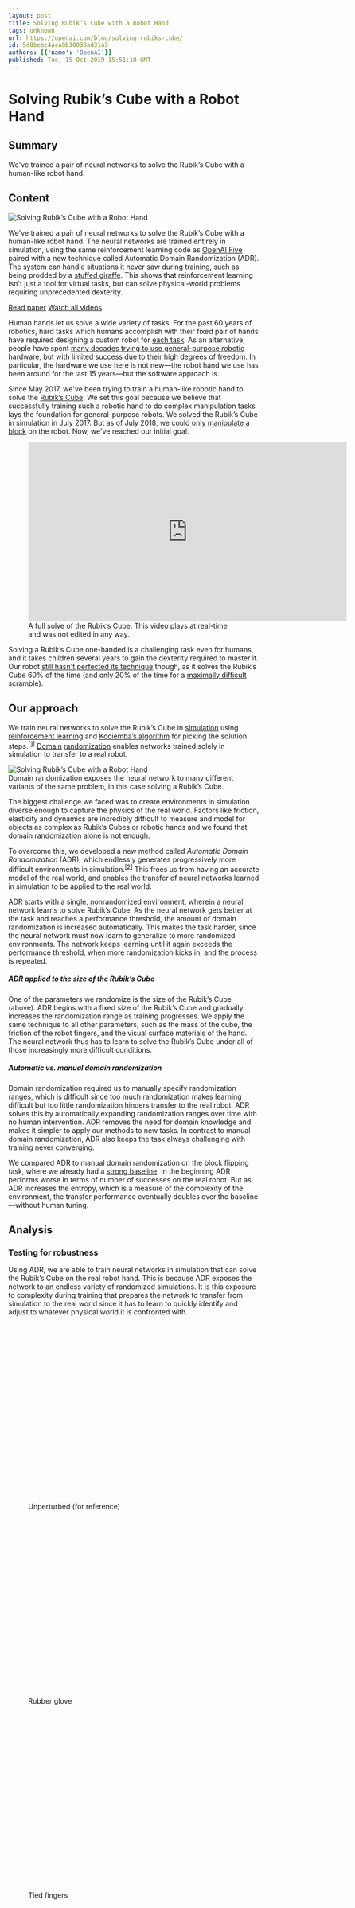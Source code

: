 ```yaml
---
layout: post
title: Solving Rubik’s Cube with a Robot Hand
tags: unknown
url: https://openai.com/blog/solving-rubiks-cube/
id: 5d8bebe4aca8b30038ad31a3
authors: [{'name': 'OpenAI'}]
published: Tue, 15 Oct 2019 15:51:18 GMT
---
```



# Solving Rubik’s Cube with a Robot Hand

## Summary

We've trained a pair of neural networks to solve the Rubik’s Cube with a human-like robot hand.

## Content


<!--kg-card-begin: markdown--><div class="post-excerpt medium-copy mb-1 color-fg-80">
<img alt="Solving Rubik’s Cube with a Robot Hand" src="images/twitter-og.jpg"/><p>We've trained a pair of neural networks to solve the Rubik’s Cube with a human-like robot hand. The neural networks are trained entirely in simulation, using the same reinforcement learning code as <a href="https://openai.com/blog/openai-five">OpenAI Five</a> paired with a new technique called Automatic Domain Randomization (ADR). The system can handle situations it never saw during training, such as being prodded by a <a href="#perturbations">stuffed giraffe</a>. This shows that reinforcement learning isn't just a tool for virtual tasks, but can solve physical-world problems requiring unprecedented dexterity.</p>
</div>
<section class="btns">
<a class="btn btn-padded icon-paper" href="https://arxiv.org/abs/1910.07113">Read paper</a>
<a class="btn btn-padded icon-play" href="https://www.youtube.com/playlist?list=PLOXw6I10VTv9HODt7TFEL72K3Q6C4itG6">Watch all videos</a>
</section>
<p>Human hands let us solve a wide variety of tasks. For the past 60 years of robotics, hard tasks which humans accomplish with their fixed pair of hands have required designing a custom robot for <a href="https://www.guinnessworldrecords.com/world-records/fastest-robot-to-solve-a-rubiks-cube">each task</a>. As an alternative, people have spent <a href="https://www.youtube.com/playlist?list=PLOXw6I10VTv8XX8Qnil18ilSaZvyQ4m2S">many decades trying to use general-purpose robotic hardware</a>, but with limited success due to their high degrees of freedom. In particular, the hardware we use here is not new—the robot hand we use has been around for the last 15 years—but the software approach is.</p>
<p>Since May 2017, we've been trying to train a human-like robotic hand to solve the <a href="https://en.wikipedia.org/wiki/Rubik%27s_Cube">Rubik’s Cube</a>. We set this goal because we believe that successfully training such a robotic hand to do complex manipulation tasks lays the foundation for general-purpose robots. We solved the Rubik’s Cube in simulation in July 2017. But as of July 2018, we could only <a href="https://openai.com/blog/learning-dexterity/">manipulate a block</a> on the robot. Now, we've reached our initial goal.</p>
<!-- uncut video embed -->
<figure class="mt-1 mb-1.5">
<iframe allow="autoplay; encrypted-media" allowfullscreen="" frameborder="0" height="360" src="https://www.youtube.com/embed/kVmp0uGtShk?rel=0&amp;color=white" width="640"></iframe>
<figcaption class="mt-0">A full solve of the Rubik’s Cube. This video plays at real-time and was not edited in any way.</figcaption>
</figure>
<p>Solving a Rubik’s Cube one-handed is a challenging task even for humans, and it takes children several years to gain the dexterity required to master it. Our robot <a href="#challenges">still hasn't perfected its technique</a> though, as it solves the Rubik’s Cube 60% of the time (and only 20% of the time for a <a href="http://cube20.org/qtm/">maximally difficult</a> scramble).</p>
<h2 id="ourapproach">Our approach</h2>
<p>We train neural networks to solve the Rubik’s Cube in <a href="http://mujoco.org/">simulation</a> using <a href="https://openai.com/blog/how-to-train-your-openai-five/">reinforcement learning</a> and <a href="https://en.wikipedia.org/wiki/Optimal_solutions_for_Rubik%27s_Cube#Kociemba's_algorithm">Kociemba’s algorithm</a> for picking the solution steps.<sup class="footnote-ref"><a href="#fn1" id="fnref1">[1]</a></sup> <a href="https://arxiv.org/abs/1703.06907">Domain</a> <a href="https://arxiv.org/abs/1710.06537">randomization</a> enables networks trained solely in simulation to transfer to a real robot.</p>
<img alt="Solving Rubik’s Cube with a Robot Hand" src="images/dr.jpg"/>
<div class="caption">Domain randomization exposes the neural network to many different variants of the same problem, in this case solving a Rubik’s Cube.</div>
<p>The biggest challenge we faced was to create environments in simulation diverse enough to capture the physics of the real world. Factors like friction, elasticity and dynamics are incredibly difficult to measure and model for objects as complex as Rubik’s Cubes or robotic hands and we found that domain randomization alone is not enough.</p>
<p>To overcome this, we developed a new method called <em>Automatic Domain Randomization</em> (ADR), which endlessly generates progressively more difficult environments in simulation.<sup class="footnote-ref"><a href="#fn2" id="fnref2">[2]</a></sup> This frees us from having an accurate model of the real world, and enables the transfer of neural networks learned in simulation to be applied to the real world.</p>
<p>ADR starts with a single, nonrandomized environment, wherein a neural network learns to solve Rubik’s Cube. As the neural network gets better at the task and reaches a performance threshold, the amount of domain randomization is increased automatically. This makes the task harder, since the neural network must now learn to generalize to more randomized environments. The network keeps learning until it again exceeds the performance threshold, when more randomization kicks in, and the process is repeated.</p>
<!-- ADR visualization -->
<div class="mt-1 mb-0.75">
<h5 id="adrappliedtothesizeoftherubikscube">ADR applied to the size of the Rubik’s Cube</h5>
<div id="chart-adr"></div>
</div>
<p>One of the parameters we randomize is the size of the Rubik’s Cube (above). ADR begins with a fixed size of the Rubik’s Cube and gradually increases the randomization range as training progresses. We apply the same technique to all other parameters, such as the mass of the cube, the friction of the robot fingers, and the visual surface materials of the hand. The neural network thus has to learn to solve the Rubik’s Cube under all of those increasingly more difficult conditions.</p>
<!-- ADR entropy scatterplot -->
<div class="mt-1 mb-0.75">
<h5 id="automaticvsmanualdomainrandomization">Automatic vs. manual domain randomization</h5>
<div id="chart-adr-entropy"></div>
</div>
<p>Domain randomization required us to manually specify randomization ranges, which is difficult since too much randomization makes learning difficult but too little randomization hinders transfer to the real robot. ADR solves this by automatically expanding randomization ranges over time with no human intervention. ADR removes the need for domain knowledge and makes it simpler to apply our methods to new tasks. In contrast to manual domain randomization, ADR also keeps the task always challenging with training never converging.</p>
<p>We compared ADR to manual domain randomization on the block flipping task, where we already had a <a href="https://openai.com/blog/learning-dexterity">strong baseline</a>. In the beginning ADR performs worse in terms of number of successes on the real robot. But as ADR increases the entropy, which is a measure of the  complexity of the environment, the transfer performance eventually doubles over the baseline—without human tuning.</p>
<h2 id="analysis">Analysis</h2>
<h3 id="testingforrobustness">Testing for robustness</h3>
<p>Using ADR, we are able to train neural networks in simulation that can solve the Rubik’s Cube on the real robot hand. This is because ADR exposes the network to an endless variety of randomized simulations. It is this exposure to complexity during training that prepares the network to transfer from simulation to the real world since it has to learn to quickly identify and adjust to whatever physical world it is confronted with.</p>
<!-- perturbations GIFs -->
<div class="wide mt-n1 pt-1.5 mb-1" id="perturbations">
<div class="row"><div class="col-12 col-xl-10 offset-xl-1">
<div class="row narrow-gutters">
<figure class="col-6 col-md-4">
<a class="no-style d-block position-relative" href="https://youtu.be/kVmp0uGtShk">
<div class="position-absolute w-100 h-100" style="top:0;left:0;z-index:1;cursor:pointer"></div>
<iframe allow="autoplay; fullscreen" allowfullscreen="" class="js-custom-lazy" data-id="perturbation-1" data-monitor="" data-src="https://player.vimeo.com/video/365132002?autopause=0&amp;autoplay=0&amp;background=1&amp;loop=1&amp;muted=1&amp;playsinline=1&amp;transparent=1" frameborder="0" height="360" style="cursor:pointer" width="640"></iframe>
</a>
<figcaption class="mt-0">Unperturbed (for reference)</figcaption>
</figure>
<figure class="col-6 col-md-4">
<a class="no-style d-block position-relative" href="https://youtu.be/QyJGXc9WeNo">
<div class="position-absolute w-100 h-100" style="top:0;left:0;z-index:1;cursor:pointer"></div>
<iframe allow="autoplay; fullscreen" allowfullscreen="" class="js-custom-lazy" data-id="perturbation-2" data-monitor="" data-src="https://player.vimeo.com/video/365130786?autopause=0&amp;autoplay=0&amp;background=1&amp;loop=1&amp;muted=1&amp;playsinline=1&amp;transparent=1" frameborder="0" height="360" style="cursor:pointer" width="640"></iframe>
</a>
<figcaption class="mt-0">Rubber glove</figcaption>
</figure>
<figure class="col-6 col-md-4">
<a class="no-style d-block position-relative" href="https://youtu.be/QyJGXc9WeNo?t=24">
<div class="position-absolute w-100 h-100" style="top:0;left:0;z-index:1;cursor:pointer"></div>
<iframe allow="autoplay; fullscreen" allowfullscreen="" class="js-custom-lazy" data-id="perturbation-3" data-monitor="" data-src="https://player.vimeo.com/video/365130801?autopause=0&amp;autoplay=0&amp;background=1&amp;loop=1&amp;muted=1&amp;playsinline=1&amp;transparent=1" frameborder="0" height="360" style="cursor:pointer" width="640"></iframe>
</a>
<figcaption class="mt-0">Tied fingers</figcaption>
</figure>
<figure class="col-6 col-md-4">
<a class="no-style d-block position-relative" href="https://youtu.be/QyJGXc9WeNo?t=48">
<div class="position-absolute w-100 h-100" style="top:0;left:0;z-index:1;cursor:pointer"></div>
<iframe allow="autoplay; fullscreen" allowfullscreen="" class="js-custom-lazy" data-id="perturbation-4" data-monitor="" data-src="https://player.vimeo.com/video/365130697?autopause=0&amp;autoplay=0&amp;background=1&amp;loop=1&amp;muted=1&amp;playsinline=1&amp;transparent=1" frameborder="0" height="360" style="cursor:pointer" width="640"></iframe>
<figcaption class="mt-0">Blanket occlusion and perturbation</figcaption>
</a></figure>
<figure class="col-6 col-md-4">
<a class="no-style d-block position-relative" href="https://youtu.be/QyJGXc9WeNo?t=72">
<div class="position-absolute w-100 h-100" style="top:0;left:0;z-index:1;cursor:pointer"></div>
<iframe allow="autoplay; fullscreen" allowfullscreen="" class="js-custom-lazy" data-id="perturbation-5" data-monitor="" data-src="https://player.vimeo.com/video/365130768?autopause=0&amp;autoplay=0&amp;background=1&amp;loop=1&amp;muted=1&amp;playsinline=1&amp;transparent=1" frameborder="0" height="360" style="cursor:pointer" width="640"></iframe>
</a>
<figcaption class="mt-0">Plush giraffe perturbation</figcaption>
</figure>
<figure class="col-6 col-md-4">
<a class="no-style d-block position-relative" href="https://youtu.be/QyJGXc9WeNo?t=81">
<div class="position-absolute w-100 h-100" style="top:0;left:0;z-index:1;cursor:pointer"></div>
<iframe allow="autoplay; fullscreen" allowfullscreen="" class="js-custom-lazy" data-id="perturbation-6" data-monitor="" data-src="https://player.vimeo.com/video/365130730?autopause=0&amp;autoplay=0&amp;background=1&amp;loop=1&amp;muted=1&amp;playsinline=1&amp;transparent=1" frameborder="0" height="360" style="cursor:pointer" width="640"></iframe>
</a>
<figcaption class="mt-0">Pen perturbation</figcaption>
</figure>
</div>
</div></div>
</div><!-- end .wide -->
<div class="caption">Perturbations that we apply to the real robot hand while it solves the Rubik’s Cube. All videos play at real-time.</div>
<p>To test the limits of our method, we experiment with a variety of perturbations while the hand is solving the Rubik’s Cube. Not only does this test for the robustness of our control network but also tests our vision network, which we here use to estimate the cube’s position and orientation.</p>
<p>We find that our system trained with ADR is surprisingly robust to perturbations even though we never trained with them: The robot can successfully perform most flips and face rotations under all tested perturbations, though not at peak performance.</p>
<h3 id="emergentmetalearning">Emergent meta-learning</h3>
<p>We believe that <a href="https://en.wikipedia.org/wiki/Meta_learning_(computer_science)">meta-learning</a>, or learning to learn, is an important prerequisite for building general-purpose systems, since it enables them to quickly adapt to changing conditions in their environments. The hypothesis behind ADR is that a memory-augmented networks combined with a sufficiently randomized environment leads to <em>emergent meta-learning</em>, where the network implements a learning algorithm that allows itself to rapidly adapt its behavior to the environment it is deployed in.<sup class="footnote-ref"><a href="#fn3" id="fnref3">[3]</a></sup></p>
<p>To test this systematically, we measure the time to success per cube flip (rotating the cube such that a different color faces up) for our neural network under different perturbations, such as resetting the network’s memory, resetting the dynamics, or breaking a joint. We perform these experiments in simulation, which allows us to average performance over 10,000 trials in a controlled setting.</p>
<!-- perturbation charts -->
<div class="mt-1 mb-0.75">
<div class="mb-1">
<button class="js-toggler active button-unstyled small-copy py-0.25 mr-0.5" onclick="toggle(['memory'], ['dynamics','joint'])">Reset memory</button>
<button class="js-toggler button-unstyled small-copy py-0.25 mr-0.5" onclick="toggle(['dynamics'], ['memory', 'joint'])">Reset dynamics</button>
<button class="js-toggler button-unstyled small-copy py-0.25" onclick="toggle(['joint'], ['memory', 'dynamics'])">Broken joint</button>
<hr class="my-0"/>
</div>
<div class="position-relative mt-0.5">
<figure id="memory">
<h5 class="mt-0 mb-0.5">Time to success when the network’s memory is erased</h5>
<div id="chart-perturbation-memory"></div>
</figure>
<figure class="position-absolute w-100" id="dynamics" style="top:0;left:0;opacity:0">
<h5 class="mt-0 mb-0.5">Time to success when friction, mass, or gravity change</h5>
<div id="chart-perturbation-dynamics"></div>
</figure>
<figure class="position-absolute w-100" id="joint" style="top:0;left:0;opacity:0">
<h5 class="mt-0 mb-0.5">Time to success when the robot is impaired by breaking a random joint</h5>
<div id="chart-perturbation-joint"></div>
</figure>
</div>
</div>
<p>In the beginning, as the neural network successfully achieves more flips, each successive time to success decreases because the network learns to adapt. When perturbations are applied (vertical gray lines in the above chart), we see a spike in time to success. This is because the strategy the network is employing doesn't work in the changed environment. The network then relearns about the new environment and we again see time to success decrease to the previous baseline.</p>
<p>We also measure failure probability and performed the same experiments for face rotations (rotating the top face 90 degrees clockwise or counterclockwise) and find the same pattern of adaptation.<sup class="footnote-ref"><a href="#fn4" id="fnref4">[4]</a></sup></p>
<h3 id="understandingourneuralnetworks">Understanding our neural networks</h3>
<p>Visualizing our networks enables us to understand what they are storing in memory. This becomes increasingly important as the networks grow in complexity.</p>
<!-- hidden state visualization -->
<figure class="mt-1 mb-1.25">
<iframe allow="autoplay; fullscreen" allowfullscreen="" class="js-custom-lazy" data-id="hidden-state" data-monitor="" data-src="https://player.vimeo.com/video/365164292?autopause=0&amp;autoplay=0&amp;background=1&amp;loop=1&amp;muted=1&amp;playsinline=1&amp;transparent=1" frameborder="0" height="360" width="640"></iframe>
<div class="position-relative">
<img alt="Solving Rubik’s Cube with a Robot Hand" class="mb-0" id="hidden-state-progress-image" src="images/hidden-state-color-20191014b.png"/>
<label class="xxsmall-copy mb-0" for="hidden-state-progress" id="hidden-state-progress-label" style="line-height:1">
<span class="font-tnum rounded bg-cool-gray-2 color-white py-0.1 position-relative" id="hidden-state-progress-time">0:00</span>
</label>
<input id="hidden-state-progress" max="1000" min="0" name="hidden-state-progress" type="range" value="0"/>
</div>
</figure>
<p>The memory of our neural network is visualized above. We use a <a href="https://distill.pub/2018/building-blocks/">building block from the interpretability toolbox</a>, namely non-negative matrix factorization, to condense this high-dimensional vector into 6 groups and assign each a unique color. We then display the color of the currently dominant group for every timestep.</p>
<p>We find that each memory group has a semantically meaningful behavior associated with it. For example, we can tell by looking at only the dominant group of the network’s memory if it is about to spin the cube or rotate the top clockwise <em>before it happens</em>.</p>
<h2 id="challenges">Challenges</h2>
<p>Solving the Rubik’s Cube with a robot hand is still not easy. Our method currently solves the Rubik’s Cube 20% of the time when applying a <a href="http://cube20.org/qtm/">maximally difficult scramble</a> that requires 26 face rotations. For simpler scrambles that require 15 rotations to undo, the success rate is 60%. When the Rubik’s Cube is dropped or a timeout is reached, we consider the attempt failed. However, our network is capable of solving the Rubik’s Cube from any initial condition. So if the cube is dropped, it is possible to put it back into the hand and continue solving.</p>
<p>We generally find that our neural network is much more likely to fail during the first few face rotations and flips. This is the case because the neural network needs to balance solving the Rubik’s Cube with adapting to the physical world during those early rotations and flips.</p>
<div class="full" style="background-color:rgba(0,6,121,0.03)"><div class="container"><div class="row"><div class="content pt-1 pb-1">
<h3 id="behindthescenesrubikscubeprototypes">Behind the scenes: Rubik’s Cube prototypes</h3>
<p>In order to benchmark our progress and make the problem tractable, we built and designed custom versions of cubes as stepping stones towards ultimately solving a regular Rubik’s Cube.<sup class="footnote-ref"><a href="#fn5" id="fnref5">[5]</a></sup></p>
<div class="wide mt-1.5 mb-0.5"><div class="row"><div class="col-12 col-xl-10 offset-xl-1">
<!-- prototypes picture -->
<p><img alt="Solving Rubik’s Cube with a Robot Hand" src="images/openai-robotics-rubiks-prototypes.jpg"/></p>
<div class="caption">
<p>Rubik’s Cube prototypes, from left to right: Locked cube, Face cube, Full cube, <a href="https://www.xiaomitoday.com/xiaomi-giiker-m3-intelligent-rubik-cube-review/">Giiker</a> cube, regular Rubik’s Cube.</p>
</div>
</div></div></div>
<div class="d-block d-md-table w-100 mt-n1">
<table>
<thead>
<tr>
<th>Prototype</th>
<th>Position + Orientation</th>
<th>Internal Degrees of Freedom (Sensor)</th>
</tr>
</thead>
<tbody>
<tr>
<td>Locked cube</td>
<td>Vision</td>
<td>0 (No sensor)</td>
</tr>
<tr>
<td>Face cube</td>
<td><a href="http://phasespace.com/">PhaseSpace</a></td>
<td>2 (PhaseSpace)</td>
</tr>
<tr>
<td>Full cube</td>
<td>PhaseSpace</td>
<td>6 (PhaseSpace)</td>
</tr>
<tr>
<td>Giiker cube</td>
<td>Vision</td>
<td>6 (<a href="https://www.xiaomitoday.com/xiaomi-giiker-m3-intelligent-rubik-cube-review/">Built-in sensors</a>)</td>
</tr>
<tr>
<td>Regular Rubik’s Cube</td>
<td>Vision</td>
<td>6 (Vision)</td>
</tr>
</tbody>
</table>
</div>
</div></div></div></div><!-- end .content .row .container .full -->
<h2 id="nextsteps">Next steps</h2>
<p>We believe that human-level dexterity is on the path towards building general-purpose robots and we are excited to push forward in this direction.</p>
<p><em>If you want to help make increasingly general AI systems, whether robotic or virtual, <a href="https://openai.com/jobs/#robotics">we're hiring</a>!</em></p>
<footer class="post-footer js-post-footer">
<!-- footer item -->
<div><hr/><div class="row">
<div class="col">Acknowledgments</div>
<div class="col">Thanks to the following for feedback on drafts of this post and paper: Josh Achiam, Greg Brockman, Nick Cammarata, Jack Clark, Jeff Clune, Ruben D’Sa, Harri Edwards, David Farhi, Ken Goldberg, Leslie P. Kaelbling, Hyeonwoo Noh, Lerrel Pinto, John Schulman, Ilya Sutskever &amp; Tao Xu.</div>
</div></div>
<!-- footer item -->
<div><hr/><div class="row">
<div class="col">Video</div>
<div class="col">Peter Jordan (Director), Yvette Solis (Producer), Brooke Chan (Producer)</div>
</div></div>
<!-- footer item -->
<div><hr/><div class="row">
<div class="col">Editor</div>
<div class="col">Ashley Pilipiszyn</div>
</div></div>
<!-- footer item -->
<div><hr/><div class="row">
<div class="col">Design</div>
<div class="col">Justin Jay Wang &amp; Ben Barry</div>
</div></div>
<!-- footer item -->
<div><hr/><div class="row">
<div class="col">Photography</div>
<div class="col">Eric Haines</div>
</div></div>
<!-- special footer item for footnotes -->
<div data-order="-1"><hr/><div class="row">
<div class="col">Footnotes</div>
<div class="col">
<hr class="footnotes-sep"/>
<section class="footnotes">
<ol class="footnotes-list">
<li class="footnote-item" id="fn1"><p>We focus on the problems that are currently difficult for machines to master: perception and dexterous manipulation. We therefore train our neural networks to achieve the required face rotations and cube flips as generated by Kociemba’s algorithm. <a class="footnote-backref" href="#fnref1">↩︎</a></p>
</li>
<li class="footnote-item" id="fn2"><p>Our work is strongly related to <a href="https://arxiv.org/abs/1901.01753">POET</a>, which automatically generates 2D environments. However, our work learns a joint policy over all environments, which transfers to any newly generated environment. <a class="footnote-backref" href="#fnref2">↩︎</a></p>
</li>
<li class="footnote-item" id="fn3"><p>More concretely, we hypothesize that a neural network with finite capacity trained on environments with unbounded complexity forces the network to learn a special-purpose learning algorithm since it cannot memorize solutions for each individual environment and there exists no single robust policy that works under all randomizations. <a class="footnote-backref" href="#fnref3">↩︎</a></p>
</li>
<li class="footnote-item" id="fn4"><p>Please refer to our <a href="https://arxiv.org/abs/1910.07113">paper</a> for full results. <a class="footnote-backref" href="#fnref4">↩︎</a></p>
</li>
<li class="footnote-item" id="fn5"><p>The only modification we made was cutting out a small piece of each center cublet’s colorful sticker. This was necessary to break <a href="https://en.wikipedia.org/wiki/Rotational_symmetry">rotational symmetry</a>. <a class="footnote-backref" href="#fnref5">↩︎</a></p>
</li>
</ol>
</section>
<!--kg-card-end: markdown--></div></div></div></footer>